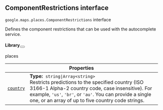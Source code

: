 
<devsite-heading text=" ComponentRestrictions interface" for="ComponentRestrictions" level="h2" link="" toc="" back-to-top=""><h2 id="ComponentRestrictions" is-upgraded="">ComponentRestrictions interface </h2></devsite-heading>
<p>
<code translate="no" dir="ltr"><span itemprop="path">google.maps.places</span>.<span itemprop="name">ComponentRestrictions</span></code>
interface
</p>
<p>Defines the component restrictions that can be used with the autocomplete service.</p>
<devsite-heading text="Library" for="library_4" level="h4" link=""><h4 is-upgraded="" id="library_4">Library<button role="button" class="devsite-heading-link button-flat material-icons" title="Copy link to this section"></button></h4></devsite-heading>
<p>places</p>
<div class="devsite-table-wrapper"><table class="properties responsive" summary="interface ComponentRestrictions - Properties">
<thead>
<tr><th colspan="2">Properties</th>
</tr></thead>
<tbody>
<tr id="ComponentRestrictions.country">
<td itemprop="property"><code translate="no" dir="ltr"><a class="secret-link" href="#ComponentRestrictions.country"><span>country</span></a></code></td>
<td><div><strong>Type:</strong>&nbsp; <code translate="no" dir="ltr">string|Array&lt;string&gt;</code></div>
<div class="desc">Restricts predictions to the specified country (ISO 3166-1 Alpha-2 country code, case insensitive). For example, <code translate="no" dir="ltr">'us'</code>, <code translate="no" dir="ltr">'br'</code>, or <code translate="no" dir="ltr">'au'</code>. You can provide a single one, or an array of up to five country code strings.</div></td>
</tr>
</tbody>
</table></div>
<script src="replace_links.js"></script>
